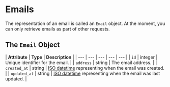 # Emails

The representation of an email is called an `Email` object. At the moment, you can only retrieve emails as part of other requests.

## The `Email` Object

| **Attribute** | **Type** | **Description** |
| --- | --- | --- | --- | --- |
| `id` | integer | Unique identifier for the email. |
| `address` | string | The email address. |
| `created_at` | string | [ISO datetime](https://en.wikipedia.org/wiki/ISO_8601) representing when the email was created. |
| `updated_at` | string | [ISO datetime](https://en.wikipedia.org/wiki/ISO_8601) representing when the email was last updated. |

